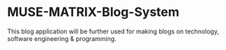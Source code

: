 # MUSE-MATRIX-Blog-System
This blog application will be further used for making blogs on technology, software engineering &amp; programming.
